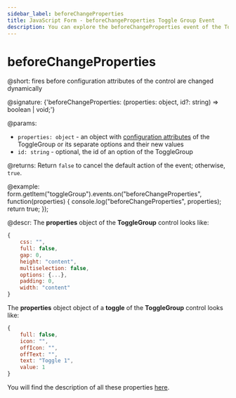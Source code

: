 ```yaml
---
sidebar_label: beforeChangeProperties
title: JavaScript Form - beforeChangeProperties Toggle Group Event 
description: You can explore the beforeChangeProperties event of the Toggle Group control of Form in the documentation of the DHTMLX JavaScript UI library. Browse developer guides and API reference, try out code examples and live demos, and download a free 30-day evaluation version of DHTMLX Suite.
---
```


# beforeChangeProperties

@short: fires before configuration attributes of the control are changed dynamically

@signature: {'beforeChangeProperties: (properties: object, id?: string) => boolean | void;'}

@params:
- `properties: object` - an object with [configuration attributes](form/api/togglegroup/togglegroup_getproperties_method.md) of the ToggleGroup or its separate options and their new values
- `id: string` - optional, the id of an option of the ToggleGroup

@returns:
Return `false` to cancel the default action of the event; otherwise, `true`.

@example:
form.getItem("toggleGroup").events.on("beforeChangeProperties", function(properties) {
    console.log("beforeChangeProperties", properties);
    return true;
});

@descr:
The **properties** object of the **ToggleGroup** control looks like:

~~~js
{
	css: "",
	full: false,
	gap: 0,
	height: "content",
	multiselection: false,
	options: {...},
	padding: 0,
	width: "content"
}
~~~

The **properties** object object of a **toggle** of the **ToggleGroup** control looks like:

~~~js
{
	full: false,
	icon: "",
	offIcon: "",
	offText: "",
	text: "Toggle 1",
	value: 1
}
~~~

You will find the description of all these properties [here](form/api/togglegroup/api_togglegroup_properties.md).
